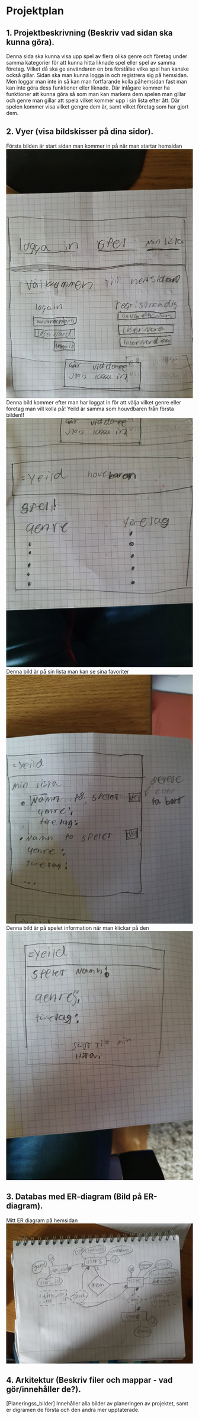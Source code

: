 # Projektplan

## 1. Projektbeskrivning (Beskriv vad sidan ska kunna göra).
Denna sida ska kunna visa upp spel av flera olika genre och företag under samma kategorier för att kunna hitta liknade spel eller spel av samma företag. Vilket då ska ge användaren en bra förstålse vilka spel han kanske också gillar. Sidan ska man kunna logga in och registrera sig på hemsidan. Men loggar man inte in så kan man fortfarande kolla påhemsidan fast man kan inte göra dess funktioner eller liknade. Där inlågare kommer ha funktioner att kunna göra så som man kan markera dem spelen man gillar och genre man gillar att spela vilket kommer upp i sin lista efter ått. Där spelen kommer visa vilket gengre dem är, samt vilket företag som har gjort dem.    
## 2. Vyer (visa bildskisser på dina sidor).
Första bilden är start sidan man kommer in på när man startar hemsidan 
![start sidan](planerings_bilder/BIld1.jpg)
Denna bild kommer efter man har loggat in för att välja vilket genre eller företag man vill kolla på!
Yeild är samma som houvdbaren från första bilden!!
![spel sidan](planerings_bilder/bild2.jpg)
Denna bild är på sin lista man kan se sina favoriter
![min lista](planerings_bilder/bild3.jpg)
Denna bild är på spelet information när man klickar på den 
![Spel info](planerings_bilder/bild4.jpg)

## 3. Databas med ER-diagram (Bild på ER-diagram).
Mitt ER diagram på hemsidan 
![ER Diagram](planerings_bilder/er-diagram2.jpg)
## 4. Arkitektur (Beskriv filer och mappar - vad gör/innehåller de?).

[Planeringss_bilder] Innehåller alla bilder av planeringen av projektet, samt er digramen de första och den andra mer upptaterade.

